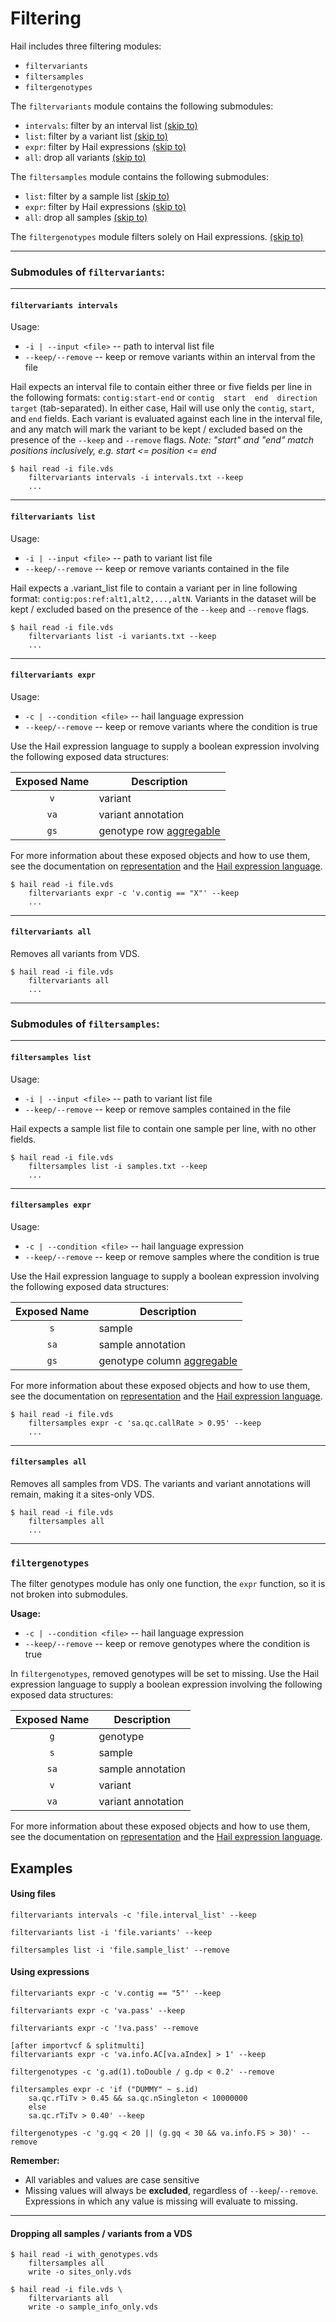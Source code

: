 # Filtering

Hail includes three filtering modules:
 - `filtervariants`
 - `filtersamples`
 - `filtergenotypes`

The `filtervariants` module contains the following submodules:

- `intervals`: filter by an interval list [(skip to)](#vIntervals)
- `list`: filter by a variant list [(skip to)](#vList)
- `expr`: filter by Hail expressions [(skip to)](#vExpr)
- `all`: drop all variants [(skip to)](#vAll)

The `filtersamples` module contains the following submodules:

- `list`: filter by a sample list [(skip to)](#sList)
- `expr`: filter by Hail expressions [(skip to)](#sExpr)
- `all`: drop all samples [(skip to)](#sAll)

The `filtergenotypes` module filters solely on Hail expressions. [(skip to)](#genotypes)

____

### Submodules of `filtervariants`:

____

<a name="vIntervals"></a>
#### `filtervariants intervals`

Usage:

 - `-i | --input <file>` -- path to interval list file
 - `--keep/--remove` -- keep or remove variants within an interval from the file

Hail expects an interval file to contain either three or five fields per line in the following formats: `contig:start-end` or `contig  start  end  direction  target` (tab-separated).  In either case, Hail will use only the `contig`, `start`, and `end` fields.  Each variant is evaluated against each line in the interval file, and any match will mark the variant to be kept / excluded based on the presence of the `--keep` and `--remove` flags.  _Note: "start" and "end" match positions inclusively, e.g. start <= position <= end_

```
$ hail read -i file.vds
    filtervariants intervals -i intervals.txt --keep
    ...
```

____

<a name="vList"></a>
#### `filtervariants list`

Usage:

 - `-i | --input <file>` -- path to variant list file
 - `--keep/--remove` -- keep or remove variants contained in the file

Hail expects a .variant_list file to contain a variant per in line following format: `contig:pos:ref:alt1,alt2,...,altN`.  Variants in the dataset will be kept / excluded based on the presence of the `--keep` and `--remove` flags.

```
$ hail read -i file.vds
    filtervariants list -i variants.txt --keep
    ...
```

____

<a name="vExpr"></a>
#### `filtervariants expr`

Usage:

 - `-c | --condition <file>` -- hail language expression
 - `--keep/--remove` -- keep or remove variants where the condition is true

Use the Hail expression language to supply a boolean expression involving the following exposed data structures:

Exposed Name | Description
:-: | ---
`v`  | variant
`va` | variant annotation
`gs` | genotype row [aggregable](HailExpressionLanguage.md#aggregables)

    
For more information about these exposed objects and how to use them, see the documentation on [representation](Representation.md) and the [Hail expression language](HailExpressionLanguage.md).

```
$ hail read -i file.vds
    filtervariants expr -c 'v.contig == "X"' --keep
    ...
```

____

<a name="vAll"></a>
#### `filtervariants all`

Removes all variants from VDS.

```
$ hail read -i file.vds
    filtervariants all
    ...
```

____

### Submodules of `filtersamples`:

____

<a name="sList"></a>
#### `filtersamples list`

Usage:

 - `-i | --input <file>` -- path to variant list file
 - `--keep/--remove` -- keep or remove samples contained in the file

Hail expects a sample list file to contain one sample per line, with no other fields.

```
$ hail read -i file.vds
    filtersamples list -i samples.txt --keep
    ...
```

____

<a name="sExpr"></a>
#### `filtersamples expr`

Usage:

 - `-c | --condition <file>` -- hail language expression
 - `--keep/--remove` -- keep or remove samples where the condition is true

Use the Hail expression language to supply a boolean expression involving the following exposed data structures:

Exposed Name | Description
:-: | ---
 `s`  | sample
 `sa` | sample annotation
 `gs` | genotype column [aggregable](HailExpressionLanguage.md#aggregables)

   
For more information about these exposed objects and how to use them, see the documentation on [representation](Representation.md) and the [Hail expression language](HailExpressionLanguage.md).
   
```
$ hail read -i file.vds
    filtersamples expr -c 'sa.qc.callRate > 0.95' --keep
    ...
```

____

<a name="sAll"></a>
#### `filtersamples all`

Removes all samples from VDS.  The variants and variant annotations will remain, making it a sites-only VDS.

```
$ hail read -i file.vds
    filtersamples all
    ...
```

____

<a name="genotypes"></a>
### `filtergenotypes`

The filter genotypes module has only one function, the `expr` function, so it is not broken into submodules.  

**Usage:**

 - `-c | --condition <file>` -- hail language expression
 - `--keep/--remove` -- keep or remove genotypes where the condition is true

In `filtergenotypes`, removed genotypes will be set to missing.  Use the Hail expression language to supply a boolean expression involving the following exposed data structures:

Exposed Name | Description
:-: | ---
 `g`  | genotype
 `s`  | sample
 `sa` | sample annotation
 `v`  | variant
 `va` | variant annotation
   
For more information about these exposed objects and how to use them, see the documentation on [representation](Representation.md) and the [Hail expression language](HailExpressionLanguage.md).
   
## Examples 

#### Using files

```
filtervariants intervals -c 'file.interval_list' --keep
```

```
filtervariants list -i 'file.variants' --keep
```

```
filtersamples list -i 'file.sample_list' --remove
```

#### Using expressions

```
filtervariants expr -c 'v.contig == "5"' --keep
```

```
filtervariants expr -c 'va.pass' --keep
```

```
filtervariants expr -c '!va.pass' --remove
```

```
[after importvcf & splitmulti]
filtervariants expr -c 'va.info.AC[va.aIndex] > 1' --keep 
```

```
filtergenotypes -c 'g.ad(1).toDouble / g.dp < 0.2' --remove
```

```
filtersamples expr -c 'if ("DUMMY" ~ s.id) 
    sa.qc.rTiTv > 0.45 && sa.qc.nSingleton < 10000000
    else 
    sa.qc.rTiTv > 0.40' --keep
```

```
filtergenotypes -c 'g.gq < 20 || (g.gq < 30 && va.info.FS > 30)' --remove
```

**Remember:**
 - All variables and values are case sensitive
 - Missing values will always be **excluded**, regardless of `--keep`/`--remove`.  Expressions in which any value is missing will evaluate to missing.
 
____ 
 
#### Dropping all samples / variants from a VDS

```
$ hail read -i with_genotypes.vds 
    filtersamples all 
    write -o sites_only.vds
```

```
$ hail read -i file.vds \
    filtervariants all
    write -o sample_info_only.vds
```
